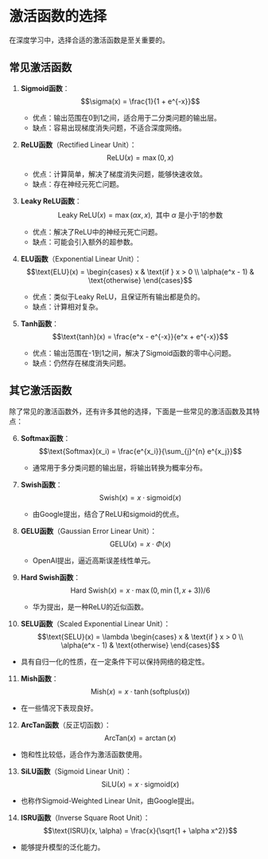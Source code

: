 # 激活函数的选择

在深度学习中，选择合适的激活函数是至关重要的。

## 常见激活函数

1. **Sigmoid函数**：
   $$\sigma(x) = \frac{1}{1 + e^{-x}}$$
    - 优点：输出范围在0到1之间，适合用于二分类问题的输出层。
    - 缺点：容易出现梯度消失问题，不适合深度网络。

2. **ReLU函数**（Rectified Linear Unit）：
   $$\text{ReLU}(x) = \max(0, x)$$
    - 优点：计算简单，解决了梯度消失问题，能够快速收敛。
    - 缺点：存在神经元死亡问题。

3. **Leaky ReLU函数**：
   $$\text{Leaky ReLU}(x) = \max(\alpha x, x), \text{ 其中 } \alpha \text{ 是小于1的参数}$$
    - 优点：解决了ReLU中的神经元死亡问题。
    - 缺点：可能会引入额外的超参数。

4. **ELU函数**（Exponential Linear Unit）：
   $$\text{ELU}(x) = \begin{cases} x & \text{if } x > 0 \\ \alpha(e^x - 1) & \text{otherwise} \end{cases}$$
    - 优点：类似于Leaky ReLU，且保证所有输出都是负的。
    - 缺点：计算相对复杂。

5. **Tanh函数**：
   $$\text{tanh}(x) = \frac{e^x - e^{-x}}{e^x + e^{-x}}$$
    - 优点：输出范围在-1到1之间，解决了Sigmoid函数的零中心问题。
    - 缺点：仍然存在梯度消失问题。

## 其它激活函数

除了常见的激活函数外，还有许多其他的选择，下面是一些常见的激活函数及其特点：

6. **Softmax函数**：
   $$\text{Softmax}(x_i) = \frac{e^{x_i}}{\sum_{j}^{n} e^{x_j}}$$
    - 通常用于多分类问题的输出层，将输出转换为概率分布。

7. **Swish函数**：
   $$\text{Swish}(x) = x \cdot \text{sigmoid}(x)$$
    - 由Google提出，结合了ReLU和sigmoid的优点。

8. **GELU函数**（Gaussian Error Linear Unit）：
   $$\text{GELU}(x) = x \cdot \Phi(x)$$
    - OpenAI提出，逼近高斯误差线性单元。

9. **Hard Swish函数**：
   $$\text{Hard Swish}(x) = x \cdot \max(0, \min(1, x + 3)) / 6$$
    - 华为提出，是一种ReLU的近似函数。

10. **SELU函数**（Scaled Exponential Linear Unit）：
    $$\text{SELU}(x) = \lambda \begin{cases} x & \text{if } x > 0 \\ \alpha(e^x - 1) & \text{otherwise} \end{cases}$$
- 具有自归一化的性质，在一定条件下可以保持网络的稳定性。

11. **Mish函数**：
    $$\text{Mish}(x) = x \cdot \tanh(\text{softplus}(x))$$
- 在一些情况下表现良好。

12. **ArcTan函数**（反正切函数）：
    $$\text{ArcTan}(x) = \arctan(x)$$
- 饱和性比较低，适合作为激活函数使用。

13. **SiLU函数**（Sigmoid Linear Unit）：
    $$\text{SiLU}(x) = x \cdot \text{sigmoid}(x)$$
- 也称作Sigmoid-Weighted Linear Unit，由Google提出。

14. **ISRU函数**（Inverse Square Root Unit）：
    $$\text{ISRU}(x, \alpha) = \frac{x}{\sqrt{1 + \alpha x^2}}$$
- 能够提升模型的泛化能力。
